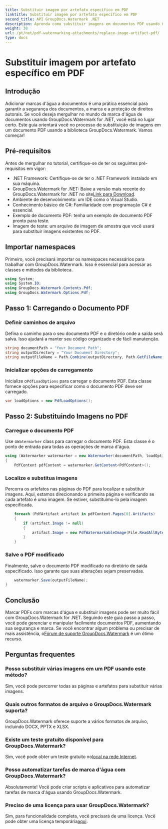 ```yaml
---
title: Substituir imagem por artefato específico em PDF
linktitle: Substituir imagem por artefato específico em PDF
second_title: API GroupDocs.Watermark .NET
description: Aprenda como substituir imagens em documentos PDF usando GroupDocs.Watermark for .NET com este tutorial passo a passo abrangente.
weight: 38
url: /pt/net/pdf-watermarking-attachments/replace-image-artifact-pdf/
type: docs
---
```

# Substituir imagem por artefato específico em PDF

## Introdução
Adicionar marcas d'água a documentos é uma prática essencial para garantir a segurança dos documentos, a marca e a proteção de direitos autorais. Se você deseja mergulhar no mundo da marca d'água de documentos usando GroupDocs.Watermark for .NET, você está no lugar certo. Este guia orientará você no processo de substituição de imagens em um documento PDF usando a biblioteca GroupDocs.Watermark. Vamos começar!
## Pré-requisitos
Antes de mergulhar no tutorial, certifique-se de ter os seguintes pré-requisitos em vigor:
- .NET Framework: Certifique-se de ter o .NET Framework instalado em sua máquina.
-  GroupDocs.Watermark for .NET: Baixe a versão mais recente do GroupDocs.Watermark for .NET no site[Link para Download](https://releases.groupdocs.com/Watermark/net/).
- Ambiente de desenvolvimento: um IDE como o Visual Studio.
- Conhecimento básico de C#: Familiaridade com programação C# é essencial.
- Exemplo de documento PDF: tenha um exemplo de documento PDF pronto para teste.
- Imagem de teste: um arquivo de imagem de amostra que você usará para substituir imagens existentes no PDF.
## Importar namespaces
Primeiro, você precisará importar os namespaces necessários para trabalhar com GroupDocs.Watermark. Isso é essencial para acessar as classes e métodos da biblioteca.
```csharp
using System;
using System.IO;
using GroupDocs.Watermark.Contents.Pdf;
using GroupDocs.Watermark.Options.Pdf;
```

## Passo 1: Carregando o Documento PDF
### Definir caminhos de arquivo
Defina o caminho para o seu documento PDF e o diretório onde a saída será salva. Isso ajudará a manter seu código organizado e de fácil manutenção.
```csharp
string documentPath = "Your Document Path";
string outputDirectory = "Your Document Directory";
string outputFileName = Path.Combine(outputDirectory, Path.GetFileName(documentPath));
```
### Inicializar opções de carregamento
 Inicialize o`PdfLoadOptions` para carregar o documento PDF. Esta classe fornece opções para especificar como o documento PDF deve ser carregado.
```csharp
var loadOptions = new PdfLoadOptions();
```
## Passo 2: Substituindo Imagens no PDF
### Carregue o documento PDF
 Use o`Watermarker` class para carregar o documento PDF. Esta classe é o ponto de entrada para todas as operações de marca d'água.
```csharp
using (Watermarker watermarker = new Watermarker(documentPath, loadOptions))
{
    PdfContent pdfContent = watermarker.GetContent<PdfContent>();
```
### Localize e substitua imagens
Percorra os artefatos nas páginas do PDF para localizar e substituir imagens. Aqui, estamos direcionando a primeira página e verificando se cada artefato é uma imagem. Se estiver, substituímo-lo pela imagem especificada.
```csharp
    foreach (PdfArtifact artifact in pdfContent.Pages[0].Artifacts)
    {
        if (artifact.Image != null)
        {
            artifact.Image = new PdfWatermarkableImage(File.ReadAllBytes("Your Image Path"));
        }
    }
```
### Salve o PDF modificado
Finalmente, salve o documento PDF modificado no diretório de saída especificado. Isso garante que suas alterações sejam preservadas.
```csharp
    watermarker.Save(outputFileName);
}
```

## Conclusão
 Marcar PDFs com marcas d'água e substituir imagens pode ser muito fácil com GroupDocs.Watermark for .NET. Seguindo este guia passo a passo, você pode gerenciar e manipular facilmente documentos PDF, aumentando sua segurança e marca. Se você encontrar algum problema ou precisar de mais assistência, o[Fórum de suporte GroupDocs.Watermark](https://forum.groupdocs.com/c/watermark/19) é um ótimo recurso.
## Perguntas frequentes
### Posso substituir várias imagens em um PDF usando este método?
Sim, você pode percorrer todas as páginas e artefatos para substituir várias imagens.
### Quais outros formatos de arquivo o GroupDocs.Watermark suporta?
GroupDocs.Watermark oferece suporte a vários formatos de arquivo, incluindo DOCX, PPTX e XLSX.
### Existe um teste gratuito disponível para GroupDocs.Watermark?
 Sim, você pode obter um teste gratuito no[local na rede Internet](https://releases.groupdocs.com/).
### Posso automatizar tarefas de marca d'água com GroupDocs.Watermark?
Absolutamente! Você pode criar scripts e aplicativos para automatizar tarefas de marca d'água usando GroupDocs.Watermark.
### Preciso de uma licença para usar GroupDocs.Watermark?
 Sim, para funcionalidade completa, você precisará de uma licença. Você pode obter uma licença temporária[aqui](https://purchase.groupdocs.com/temporary-license/).